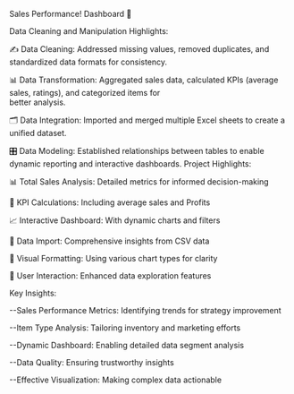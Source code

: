 

Sales Performance! Dashboard 🎯 

Data Cleaning and Manipulation Highlights:

✍ Data Cleaning: Addressed missing values, removed duplicates, and standardized data formats for consistency.

📊 Data Transformation: Aggregated sales data, calculated KPIs (average sales, ratings), and categorized items for   
    better analysis.
    
🗂️ Data Integration: Imported and merged multiple Excel sheets to create a unified dataset.

🎛️ Data Modeling: Established relationships between tables to enable dynamic reporting and interactive dashboards.
    Project Highlights:
    
📊 Total Sales Analysis: Detailed metrics for informed decision-making

🧮 KPI Calculations: Including average sales and Profits

📈 Interactive Dashboard: With dynamic charts and filters

🛒 Data Import: Comprehensive insights from CSV data

🎨 Visual Formatting: Using various chart types for clarity

📅 User Interaction: Enhanced data exploration features

Key Insights:

--Sales Performance Metrics: Identifying trends for strategy improvement

--Item Type Analysis: Tailoring inventory and marketing efforts

--Dynamic Dashboard: Enabling detailed data segment analysis

--Data Quality: Ensuring trustworthy insights

--Effective Visualization: Making complex data actionable
